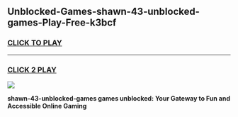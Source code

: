 
## Unblocked-Games-shawn-43-unblocked-games-Play-Free-k3bcf
<h3>
<a href="https://premium76.site?title=shawn-43-unblocked-games&ref=20A">CLICK TO PLAY</a></h3>
<hr>

<h3>
<a href="https://premium76.site?title=shawn-43-unblocked-games&ref=20A">CLICK 2 PLAY</a>
  
</h3>

<a href="https://premium76.site?title=shawn-43-unblocked-games&ref=20A"><img src="https://clearcache.store/games.png"></a>


**shawn-43-unblocked-games games unblocked: Your Gateway to Fun and Accessible Online Gaming**
